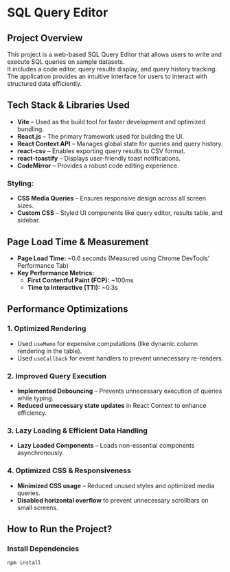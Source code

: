 # **SQL Query Editor**

## **Project Overview**
This project is a web-based SQL Query Editor that allows users to write and execute SQL queries on sample datasets.  
It includes a code editor, query results display, and query history tracking.  
The application provides an intuitive interface for users to interact with structured data efficiently.

## **Tech Stack & Libraries Used**
- **Vite** – Used as the build tool for faster development and optimized bundling.  
- **React.js** – The primary framework used for building the UI.  
- **React Context API** – Manages global state for queries and query history.  
- **react-csv** – Enables exporting query results to CSV format.  
- **react-toastify** – Displays user-friendly toast notifications.  
- **CodeMirror** – Provides a robust code editing experience.  

### **Styling:**
- **CSS Media Queries** – Ensures responsive design across all screen sizes.  
- **Custom CSS** – Styled UI components like query editor, results table, and sidebar.  

## **Page Load Time & Measurement**
- **Page Load Time:** ~0.6 seconds (Measured using Chrome DevTools' Performance Tab)  
- **Key Performance Metrics:**  
  - **First Contentful Paint (FCP):** ~100ms  
  - **Time to Interactive (TTI):** ~0.3s  

## **Performance Optimizations**
### **1. Optimized Rendering**
- Used `useMemo` for expensive computations (like dynamic column rendering in the table).  
- Used `useCallback` for event handlers to prevent unnecessary re-renders.  

### **2. Improved Query Execution**
- **Implemented Debouncing** – Prevents unnecessary execution of queries while typing.  
- **Reduced unnecessary state updates** in React Context to enhance efficiency.  

### **3. Lazy Loading & Efficient Data Handling**
- **Lazy Loaded Components** – Loads non-essential components asynchronously.  

### **4. Optimized CSS & Responsiveness**
- **Minimized CSS usage** – Reduced unused styles and optimized media queries.  
- **Disabled horizontal overflow** to prevent unnecessary scrollbars on small screens.  

## **How to Run the Project?**
### **Install Dependencies**
```sh
npm install
